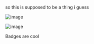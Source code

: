 so this is supposed to be a thing i guess


![image](https://github-readme-stats.vercel.app/api/top-langs/?username=Cynosure-Null&theme=synthwave)

![image](https://github-readme-stats.vercel.app/api?username=Cynosure-Null&theme=synthwave&hide=powershell)


Badges are cool
